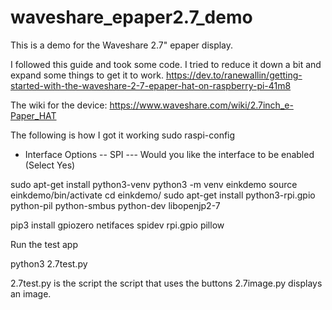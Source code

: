 # waveshare_epaper2.7_demo
This is a demo for the Waveshare 2.7" epaper display.

I followed this guide and took some code. I tried to reduce it down a bit and expand some things to get it to work.
https://dev.to/ranewallin/getting-started-with-the-waveshare-2-7-epaper-hat-on-raspberry-pi-41m8

The wiki for the device:
https://www.waveshare.com/wiki/2.7inch_e-Paper_HAT


The following is how I got it working
sudo raspi-config
- Interface Options
-- SPI
--- Would you like the interface to be enabled (Select Yes)

sudo apt-get install python3-venv
python3 -m venv einkdemo
source einkdemo/bin/activate
cd einkdemo/
sudo apt-get install python3-rpi.gpio python-pil python-smbus python-dev libopenjp2-7

pip3 install gpiozero netifaces spidev rpi.gpio pillow

Run the test app

python3 2.7test.py

2.7test.py is the script the script that uses the buttons
2.7image.py displays an image. 
